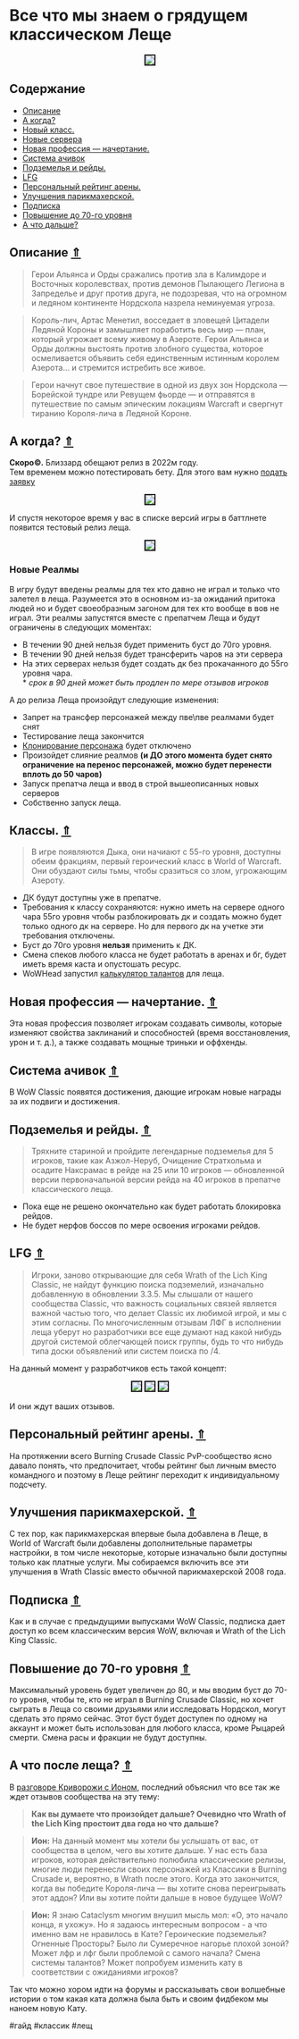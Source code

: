 # Все что мы знаем о грядущем классическом Леще 

<center>
<img src=https://raw.githubusercontent.com/MagicalCow/TrinkIT-News/main/Sources/Assets/Guide-WotLK/Guide-WotLK-01.png float=center border=2>
</center>  

<a name="toc"/>  

## Содержание
- [Описание](#description)
- [А когда?](#dates)
- [Новый класс.](#classes)
- [Новые сервера](#realms)
- [Новая профессия — начертание.](#professions)
- [Система ачивок](#achievements)
- [Подземелья и рейды.](#instances)
- [LFG](#lfg)
- [Персональный рейтинг арены.](#rating)
- [Улучшения парикмахерской.](#barbershop)
- [Подписка](#subscription)
- [Повышение до 70-го уровня](#levelboost)
- [А что дальше?](#whatnext)

<a name="description"/>  

## Описание [⇑](#toc)
> Герои Альянса и Орды сражались против зла в Калимдоре и Восточных королевствах, против демонов Пылающего Легиона в Запределье и друг против друга, не подозревая, что на огромном и ледяном континенте Нордскола назрела неминуемая угроза.  

> Король-лич, Артас Менетил, восседает в зловещей Цитадели Ледяной Короны и замышляет поработить весь мир — план, который угрожает всему живому в Азероте. Герои Альянса и Орды должны выстоять против злобного существа, которое осмеливается объявить себя единственным истинным королем Азерота... и стремится истребить все живое.

> Герои начнут свое путешествие в одной из двух зон Нордскола — Борейской тундре или Ревущем фьорде — и отправятся в путешествие по самым эпическим локациям Warcraft и свергнут тиранию Короля-лича в Ледяной Короне.

<a name="dates"/>  

## А когда? [⇑](#toc)
**Скоро©.** Близзард обещают релиз в 2022м году.  
Тем временем можно потестировать бету. Для этого вам нужно [подать заявку](https://wowclassic.blizzard.com/ru-ru/#beta)

<center>
<img src=https://raw.githubusercontent.com/MagicalCow/TrinkIT-News/main/Sources/Assets/Guide-WotLK/Guide-WotLK-Beta-OptIn.png float=center border=2>
</center>  

И спустя некоторое время у вас в списке версий игры в баттлнете появится тестовый релиз леща.

<center>
<img src=https://raw.githubusercontent.com/MagicalCow/TrinkIT-News/main/Sources/Assets/Guide-WotLK/Guide-WotLK-Beta-Launcher.png float=center border=2>
</center>  

### Новые Реалмы
В игру будут введены реалмы для тех кто давно не играл и только что залетел в леща. Разумеется это в основном из-за ожиданий притока людей но и будет своеобразным загоном для тех кто вообще в вов не играл. Эти реалмы запустятся вместе с препатчем Леща и будут ограничены в следующих моментах:
- В течении 90 дней нельзя будет применить буст до 70го уровня.
- В течении 90 дней нельзя будет трансферить чаров на эти сервера
- На этих серверах нельзя будет создать дк без прокачанного до 55го уровня чара.  
\* *срок в 90 дней может быть продлен по мере отзывов игроков*

А до релиза Леща произойдут следующие изменения:
- Запрет на трансфер персонажей между пве\пве реалмами будет снят
- Тестирование леща закончится
- [Клонирование персонажа](https://eu.battle.net/support/ru/article/000285681) будет отключено
- Произойдет слияние реалмов **(и ДО этого момента будет снято ограничение на перенос персонажей, можно будет перенести вплоть до 50 чаров)**
- Запуск препатча леща и ввод в строй вышеописанных новых серверов
- Собственно запуск леща.

<a name="classes"/>  

## Классы. [⇑](#toc)
> В игре появляются Дыка, они начиают с 55-го уровня, доступны обеим фракциям, первый героический класс в World of Warcraft. Они обуздают силы тьмы, чтобы сразиться со злом, угрожающим Азероту.
- ДК будут доступны уже в препатче.
- Требования к классу сохраняются: нужно иметь на сервере одного чара 55го уровня чтобы разблокировать дк и создать можно будет только одного дк на сервере. Но для первого дк на учетке эти требования отключены.
- Буст до 70го уровня **нельзя** применить к ДК.
- Смена спеков любого класса не будет работать в аренах и бг, будет иметь время каста и опустошать ресурс.
- WoWHead запустил [калькулятор талантов](https://www.wowhead.com/wotlk/talent-calc/) для леща.

<a name="professions"/>  

## Новая профессия — начертание. [⇑](#toc)
Эта новая профессия позволяет игрокам создавать символы, которые изменяют свойства заклинаний и способностей (время восстановления, урон и т. д.), а также создавать мощные триньки и оффхенды.

<a name="achievements"/>  

## Система ачивок [⇑](#toc)
В WoW Classic появятся достижения, дающие игрокам новые награды за их подвиги и достижения.

<a name="instances"/>  

## Подземелья и рейды. [⇑](#toc)
> Тряхните стариной и пройдите легендарные подземелья для 5 игроков, такие как Азжол-Неруб, Очищение Стратхольма и осадите Наксрамас в рейде на 25 или 10 игроков — обновленной версии первоначальной версии рейда на 40 игроков в препатче классического леща.
- Пока еще не решено окончательно как будет работать блокировка рейдов.
- Не будет нерфов боссов по мере освоения игроками рейдов.

<a name="lfg"/>  

## LFG [⇑](#toc)
> Игроки, заново открывающие для себя Wrath of the Lich King Classic, не найдут функцию поиска подземелий, изначально добавленную в обновлении 3.3.5. Мы слышали от нашего сообщества Classic, что важность социальных связей является важной частью того, что делает Classic их любимой игрой, и мы с этим согласны.
По многочисленным отзывам ЛФГ в исполнении леща уберут но разработчики все еще думают над какой нибудь другой системой облегчающей поиск группы, будь то что нибудь типа доски объявлений или систем поиска по /4.

На данный момент у разработчиков есть такой концепт:
<center>
<img src=https://wow.zamimg.com/uploads/screenshots/normal/1065822.jpg float=center border=2>
<img src=https://wow.zamimg.com/uploads/screenshots/normal/1065823.jpg float=center border=2>
<img src=https://wow.zamimg.com/uploads/screenshots/normal/1065824.jpg float=center border=2>
</center>  

И они ждут ваших отзывов.


<a name="rating"/>  

## Персональный рейтинг арены. [⇑](#toc)
На протяжении всего Burning Crusade Classic PvP-сообщество ясно давало понять, что предпочитает, чтобы рейтинг был личным вместо командного и поэтому в Леще рейтинг переходит к индивидуальному подсчету.

<a name="barbershop"/>  

## Улучшения парикмахерской. [⇑](#toc)
С тех пор, как парикмахерская впервые была добавлена ​​в Леще, в World of Warcraft были добавлены дополнительные параметры настройки, в том числе некоторые, которые изначально были доступны только как платные услуги. Мы собираемся включить все эти улучшения в Wrath Classic вместо обычной парикмахерской 2008 года.

<a name="subscription"/>  

## Подписка [⇑](#toc)
Как и в случае с предыдущими выпусками WoW Classic, подписка дает доступ ко всем классическим версия WoW, включая и Wrath of the Lich King Classic.

<a name="levelboost"/>  

## Повышение до 70-го уровня [⇑](#toc)
Максимальный уровень будет увеличен до 80, и мы вводим буст до 70-го уровня, чтобы те, кто не играл в Burning Crusade Classic, но хочет сыграть в Леща со своими друзьями или исследовать Нордскол, могут сделать это прямо сейчас. Этот буст будет доступен по одному на аккаунт и может быть использован для любого класса, кроме Рыцарей смерти.
Смена расы и фракции не будут доступны.

<a name="whatnext"/>  

## А что после леща? [⇑](#toc)
В [разговоре Криворожи с Ионом](https://clips.twitch.tv/GracefulEsteemedTeaMoreCowbell-bLE4PClcR67tl18l?tt_content=channel_name&tt_medium=embed), последний объяснил что все так же ждет отзывов сообщества на эту тему:

> **Как вы думаете что произойдет дальше? Очевидно что Wrath of the Lich King простоит два года но что дальше?**

> **Ион:** На данный момент мы хотели бы услышать от вас, от сообщества в целом, чего вы хотите дальше. У нас есть база игроков, которая действительно полюбила классические релизы, многие люди перенесли своих персонажей из Классики в Burning Crusade и, вероятно, в Wrath после этого. Когда это закончится, когда вы победите Короля-лича — вы хотите снова переигрывать этот аддон? Или вы хотите пойти дальше в новое будущее WoW?

> **Ион:** Я знаю Cataclysm многим внушил мысль мол: «О, это начало конца, я ухожу». Но я задаюсь интересным вопросом - а что именно вам не нравилось в Кате? Героические подземелья? Огненные Просторы? Было ли Сумеречное нагорье плохой зоной? Может лфр и лфг были проблемой с самого начала? Смена системы талантов? Может попробуем изменить кату в соответствии с ожиданиями игроков?

Так что можно хором идти на форумы и рассказывать свои волшебные истории о том какая ката должна была быть и своим фидбеком мы наноем новую Кату.


#гайд #классик #лещ
